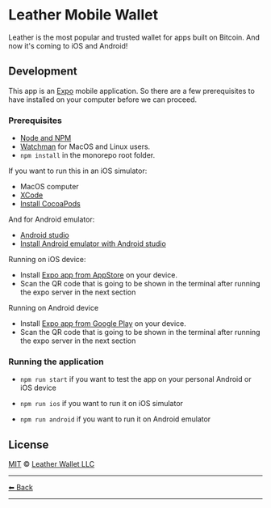 # Leather Mobile Wallet

Leather is the most popular and trusted wallet for apps built on Bitcoin. And now it's coming to iOS and Android!

## Development

This app is an [Expo](https://expo.dev/) mobile application. So there are a few prerequisites to have installed on your computer before we can proceed.

### Prerequisites

- [Node and NPM](https://nodejs.org/en/download)
- [Watchman](https://facebook.github.io/watchman/docs/install#buildinstall) for MacOS and Linux users.
- `npm install` in the monorepo root folder.

If you want to run this in an iOS simulator:

- MacOS computer
- [XCode](https://apps.apple.com/am/app/xcode/id497799835)
- [Install CocoaPods](https://guides.cocoapods.org/using/getting-started.html)

And for Android emulator:

- [Android studio](https://developer.android.com/studio)
- [Install Android emulator with Android studio](https://developer.android.com/studio/run/emulator#avd)

Running on iOS device:

- Install [Expo app from AppStore](https://apps.apple.com/am/app/expo-go/id982107779) on your device.
- Scan the QR code that is going to be shown in the terminal after running the expo server in the next section

Running on Android device

- Install [Expo app from Google Play](https://play.google.com/store/apps/details?id=host.exp.exponent&pli=1) on your device.
- Scan the QR code that is going to be shown in the terminal after running the expo server in the next section

### Running the application

- `npm run start` if you want to test the app on your personal Android or iOS device

- `npm run ios` if you want to run it on iOS simulator

- `npm run android` if you want to run it on Android emulator

## License

[MIT](../../LICENSE) © [Leather Wallet LLC](https://github.com/leather-wallet/mono)

---

[⬅ Back](../../README.md)

---
